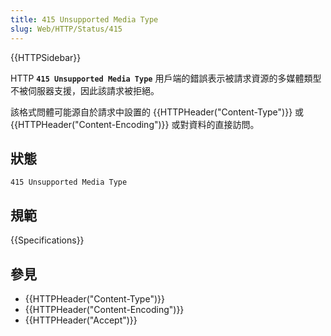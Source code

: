 ```yaml
---
title: 415 Unsupported Media Type
slug: Web/HTTP/Status/415
---
```


{{HTTPSidebar}}

HTTP **`415 Unsupported Media Type`** 用戶端的錯誤表示被請求資源的多媒體類型不被伺服器支援，因此該請求被拒絕。

該格式問體可能源自於請求中設置的 {{HTTPHeader("Content-Type")}} 或 {{HTTPHeader("Content-Encoding")}} 或對資料的直接訪問。

## 狀態

```plain
415 Unsupported Media Type
```

## 規範

{{Specifications}}

## 參見

- {{HTTPHeader("Content-Type")}}
- {{HTTPHeader("Content-Encoding")}}
- {{HTTPHeader("Accept")}}
